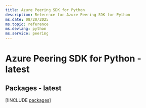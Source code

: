```yaml
---
title: Azure Peering SDK for Python
description: Reference for Azure Peering SDK for Python
ms.date: 08/20/2025
ms.topic: reference
ms.devlang: python
ms.service: peering
---
```

# Azure Peering SDK for Python - latest
## Packages - latest
[!INCLUDE [packages](peering-index.md)]